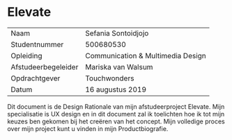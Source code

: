 # Elevate

|  |  |
| :--- | :--- |
| Naam | Sefania Sontoidjojo |
| Studentnummer | 500680530 |
| Opleiding | Communication & Multimedia Design |
| Afstudeerbegeleider | Mariska van Walsum |
| Opdrachtgever | Touchwonders |
| Datum | 16 augustus 2019 |

Dit document is de Design Rationale van mijn afstudeerproject Elevate. Mijn specialisatie is UX design en in dit document zal ik toelichten hoe ik tot mijn keuzes ben gekomen bij het creëren van het concept. Mijn volledige proces over mijn project kunt u vinden in mijn Productbiografie.

